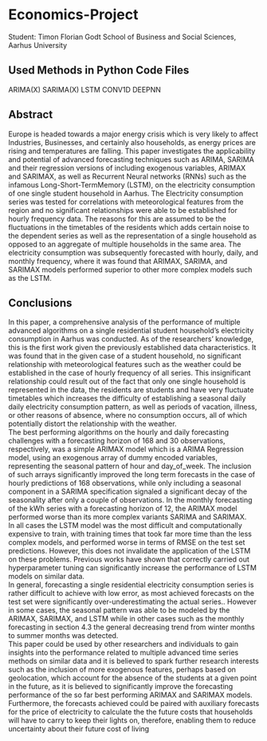 
# Economics-Project
Student: Timon Florian Godt
School of Business and Social Sciences, Aarhus University

## Used Methods in Python Code Files
ARIMA(X)
SARIMA(X) 
LSTM
CONV1D
DEEPNN

## Abstract
Europe is headed towards a major energy crisis which is very likely to affect Industries, Businesses, and certainly also households, as energy prices are rising and temperatures are falling.
This paper investigates the applicability and potential of advanced forecasting techniques such as
ARIMA, SARIMA and their regression versions of including exogenous variables, ARIMAX and
SARIMAX, as well as Recurrent Neural networks (RNNs) such as the infamous Long-Short-TermMemory (LSTM), on the electricity consumption of one single student household in Aarhus. The
Electricity consumption series was tested for correlations with meteorological features from the region and no significant relationships were able to be established for hourly frequency data. The
reasons for this are assumed to be the fluctuations in the timetables of the residents which adds
certain noise to the dependent series as well as the representation of a single household as opposed to
an aggregate of multiple households in the same area. The electricity consumption was subsequently
forecasted with hourly, daily, and monthly frequency, where it was found that ARIMAX, SARIMA,
and SARIMAX models performed superior to other more complex models such as the LSTM.

## Conclusions
In this paper, a comprehensive analysis of the performance of multiple advanced algorithms on a single residential student household’s electricity consumption in
Aarhus was conducted. As of the researchers’ knowledge, this is the first work given the previously established data
characteristics. It was found that in the given case of a
student household, no significant relationship with meteorological features such as the weather could be established in the case of hourly frequency of all series. This
insignificant relationship could result out of the fact that
only one single household is represented in the data, the
residents are students and have very fluctuate timetables
which increases the difficulty of establishing a seasonal
daily daily electricity consumption pattern, as well as
periods of vacation, illness, or other reasons of absence,
where no consumption occurs, all of which potentially
distort the relationship with the weather. <br>
The best performing algorithms on the hourly and
daily forecasting challenges with a forecasting horizon of
168 and 30 observations, respectively, was a simple ARIMAX model which is a ARIMA Regression model, using
an exogenous array of dummy encoded variables, representing the seasonal pattern of hour and day_of_week.
The inclusion of such arrays significantly improved the
long term forecasts in the case of hourly predictions of 168
observations, while only including a seasonal component
in a SARIMA specification signaled a significant decay of
the seasonality after only a couple of observations. In the
monthly forecasting of the kWh series with a forecasting
horizon of 12, the ARIMAX model performed worse than
its more complex variants SARIMA and SARIMAX. <br>
In all cases the LSTM model was the most difficult
and computationally expensive to train, with training
times that took far more time than the less complex models, and performed worse in terms of RMSE on the test
set predictions. However, this does not invalidate the
application of the LSTM on these problems. Previous
works have shown that correctly carried out hyperparameter tuning can significantly increase the performance of
LSTM models on similar data. <br>
In general, forecasting a single residential electricity
consumption series is rather difficult to achieve with low
error, as most achieved forecasts on the test set were significantly over-underestimating the actual series.. However in some cases, the seasonal pattern was able to be
modeled by the ARIMAX, SARIMAX, and LSTM while
in other cases such as the monthly forecasting in section
4.3 the general decreasing trend from winter months to
summer months was detected. <br>
This paper could be used by other researchers and individuals to gain insights into the performance related to
multiple advanced time series methods on similar data
and it is believed to spark further research interests
such as the inclusion of more exogenous features, perhaps based on geolocation, which account for the absence of the students at a given point in the future, as
it is believed to significantly improve the forecasting performance of the so far best performing ARIMAX and
SARIMAX models. Furthermore, the forecasts achieved
could be paired with auxiliary forecasts for the price of
electricity to calculate the the future costs that households will have to carry to keep their lights on, therefore,
enabling them to reduce uncertainty about their future
cost of living
